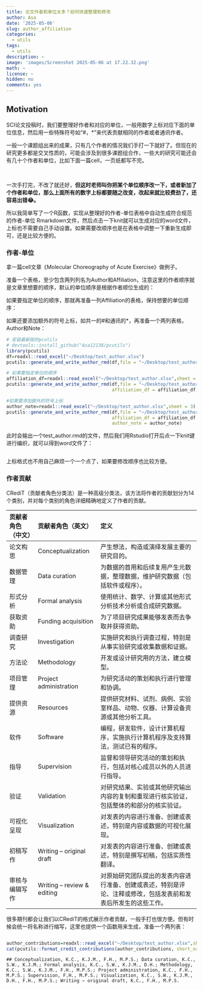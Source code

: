 ```yaml
---
title: 论文作者和单位太多？如何快速整理和修改
author: Asa
date: '2025-05-06'
slug: author_affiliation
categories:
  - utils
tags:
  - utils
description: ~
image: 'images/Screenshot 2025-05-06 at 17.22.32.png'
math: ~
license: ~
hidden: no
comments: yes
---
```

<script src="{{< blogdown/postref >}}index.en_files/kePrint/kePrint.js"></script>
<link href="{{< blogdown/postref >}}index.en_files/lightable/lightable.css" rel="stylesheet" />

## Motivation

SCI论文投稿时，我们要整理好作者和对应的单位，一般用数字上标对应下面的单位信息，然后用一些特殊符号如“#，*”来代表贡献相同的作者或者通讯作者。

一般一个课题组出来的成果，只有几个作者的情况我们手打一下就好了。但现在的研究更多都是交叉性质的，可能会涉及到很多课题组合作，一些大的研究可能还会有几十个作者和单位，比如下面一篇cell，一页纸都写不完。

<img src="images/Screenshot 2025-05-06 at 17.22.32.png" title=""/>
<img src="images/Screenshot 2025-05-06 at 17.22.43.png" title=""/>

一次手打完，不改了就还好，**但这时老师叫你把某个单位顺序改一下，或者新加了个作者和单位，那么上面所有的数字上标都要随之改变，改起来就比较费劲了，还容易出错😂。**

所以我简单写了一个R函数，实现从整理好的作者-单位表格中自动生成符合规范的作者-单位 Rmarkdown文件，然后点击一下knit就可以生成对应的word文件，上标也不需要自己手动设置。如果需要改顺序也是在表格中调整一下重新生成即可，还是比较方便的。

### 作者-单位

拿一篇cell文章《Molecular Choreography of Acute Exercise》做例子。

准备一个表格，至少包含两列列名为Author和Affiliation，注意这里的作者顺序就是文章里想要的顺序，默认的单位顺序是根据作者顺位生成的：
<img src="images/tbl1.png" title=""/>

如果要指定单位的顺序，那就再准备一列Affiliation的表格，保持想要的单位顺序：
<img src="images/tbl2.png" title=""/>

如果还要添加额外的符号上标，如共一的#和通讯的*，再准备一个两列表格，Author和Note：
<img src="images/tbl3.png" title=""/>


```r
# 安装最新版的pcutils
# devtools::install_github("Asa12138/pcutils")
library(pcutils)
df=readxl::read_excel("~/Desktop/test_author.xlsx")
pcutils::generate_and_write_author_rmd(df,file = "~/Desktop/test_author.rmd")

# 如果要指定单位的顺序
affiliation_df=readxl::read_excel("~/Desktop/test_author.xlsx",sheet = 2)
pcutils::generate_and_write_author_rmd(df,file = "~/Desktop/test_author.rmd",
                                       affiliation_df = affiliation_df)

#如果要添加额外的符号上标
author_note=readxl::read_excel("~/Desktop/test_author.xlsx",sheet = 3)
pcutils::generate_and_write_author_rmd(df,file = "~/Desktop/test_author.rmd",
                                       affiliation_df = affiliation_df,
                                       author_note = author_note)
```

此时会输出一个test_author.rmd的文件，然后我们用Rstudio打开后点一下knit键进行编织，就可以得到word文件了：

<img src="images/res.png" title=""/>

上标格式也不用自己麻烦一个一个点了，如果要修改顺序也比较方便。

### 作者贡献

CRediT（贡献者角色分类法）是一种高级分类法，该方法将作者的贡献划分为14个类别，并对每个类别的角色详细精确地定义了作者的贡献。

<table>
 <thead>
  <tr>
   <th style="text-align:left;"> 贡献者角色（中文） </th>
   <th style="text-align:left;"> 贡献者角色（英文） </th>
   <th style="text-align:left;"> 定义 </th>
  </tr>
 </thead>
<tbody>
  <tr>
   <td style="text-align:left;"> 论文构思 </td>
   <td style="text-align:left;"> Conceptualization </td>
   <td style="text-align:left;"> 产生想法，构造或演绎发展主要的研究目的。 </td>
  </tr>
  <tr>
   <td style="text-align:left;"> 数据管理 </td>
   <td style="text-align:left;"> Data curation </td>
   <td style="text-align:left;"> 为数据的首用和后续复用产生元数据，整理数据，维护研究数据（包括软件或程序）。 </td>
  </tr>
  <tr>
   <td style="text-align:left;"> 形式分析 </td>
   <td style="text-align:left;"> Formal analysis </td>
   <td style="text-align:left;"> 使用统计、数学、计算或其他形式分析技术分析或合成研究数据。 </td>
  </tr>
  <tr>
   <td style="text-align:left;"> 获取资助 </td>
   <td style="text-align:left;"> Funding acquisition </td>
   <td style="text-align:left;"> 为了项目研究成果能够发表而去争取并获得资助。 </td>
  </tr>
  <tr>
   <td style="text-align:left;"> 调查研究 </td>
   <td style="text-align:left;"> Investigation </td>
   <td style="text-align:left;"> 实施研究和执行调查过程，特别是从事实验研究或收集数据和证据。 </td>
  </tr>
  <tr>
   <td style="text-align:left;"> 方法论 </td>
   <td style="text-align:left;"> Methodology </td>
   <td style="text-align:left;"> 开发或设计研究用的方法，建立模型。 </td>
  </tr>
  <tr>
   <td style="text-align:left;"> 项目管理 </td>
   <td style="text-align:left;"> Project administration </td>
   <td style="text-align:left;"> 为研究活动的策划和执行进行管理和协调。 </td>
  </tr>
  <tr>
   <td style="text-align:left;"> 提供资源 </td>
   <td style="text-align:left;"> Resources </td>
   <td style="text-align:left;"> 提供研究材料、试剂、病例、实验室样品、动物、仪器、计算设备资源或其他分析工具。 </td>
  </tr>
  <tr>
   <td style="text-align:left;"> 软件 </td>
   <td style="text-align:left;"> Software </td>
   <td style="text-align:left;"> 编程，研发软件，设计计算机程序，实施执行计算机程序及支持算法，测试已有的程序。 </td>
  </tr>
  <tr>
   <td style="text-align:left;"> 指导 </td>
   <td style="text-align:left;"> Supervision </td>
   <td style="text-align:left;"> 监督和领导研究活动的策划和执行，包括对核心成员以外的人员进行指导。 </td>
  </tr>
  <tr>
   <td style="text-align:left;"> 验证 </td>
   <td style="text-align:left;"> Validation </td>
   <td style="text-align:left;"> 对研究结果、实验或其他研究输出内容的复制和重现进行核实验证，包括整体的和部分的核实验证。 </td>
  </tr>
  <tr>
   <td style="text-align:left;"> 可视化呈现 </td>
   <td style="text-align:left;"> Visualization </td>
   <td style="text-align:left;"> 对发表的内容进行准备、创建或表述，特别是内容或数据的可视化展现。 </td>
  </tr>
  <tr>
   <td style="text-align:left;"> 初稿写作 </td>
   <td style="text-align:left;"> Writing – original draft </td>
   <td style="text-align:left;"> 对发表的内容进行准备、创建或表述，特别是撰写初稿，包括实质性翻译。 </td>
  </tr>
  <tr>
   <td style="text-align:left;"> 审核与编辑写作 </td>
   <td style="text-align:left;"> Writing – review &amp; editing </td>
   <td style="text-align:left;"> 对原始研究团队提出的发表内容进行准备、创建或表述，特别是评论、注释或修改，包括发表前和发表后所发生的这些工作。 </td>
  </tr>
</tbody>
</table>

很多期刊都会让我们以CRediT的格式展示作者贡献，一般手打也很方便。但有时候会统一将名称进行缩写，这里也提供一个函数用来生成，准备一个两列表：

<img src="images/tbl4.png" title=""/>


```r
author_contributions=readxl::read_excel("~/Desktop/test_author.xlsx",sheet = 4)
cat(pcutils::format_credit_contributions(author_contributions, short_name = TRUE))
```

```
## Conceptualization, K.C., K.J.M., F.H., M.P.S.; Data curation, K.C., S.W., K.J.M.; Formal analysis, K.C., S.W., K.J.M., D.H.; Methodology, K.C., S.W., K.J.M., F.H., M.P.S.; Project administration, K.C., F.H., M.P.S.; Supervision, F.H., M.P.S.; Visualization, K.C., S.W., K.J.M., D.H., F.H., M.P.S.; Writing – original draft, K.C., F.H., M.P.S.
```
